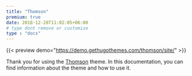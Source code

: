 ```yaml
---
title: "Thomson"
premium: true
date: 2018-12-28T11:02:05+06:00 
# type dont remove or customize
type : "docs"
---
```


{{< preview demo="https://demo.gethugothemes.com/thomson/site/" >}}

Thank you for using the [Thomson](https://gethugothemes.com/themes/thomson/) theme. In this documentation, you can find information about the theme and how to use it.